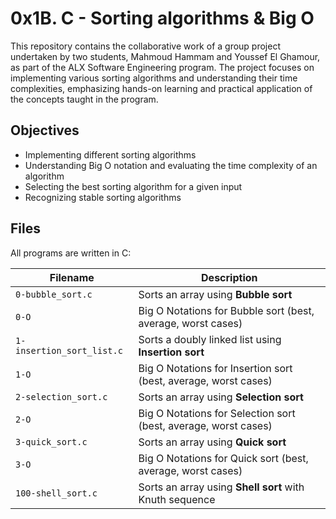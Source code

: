 # 0x1B. C - Sorting algorithms & Big O

This repository contains the collaborative work of a group project undertaken by two students, Mahmoud Hammam and Youssef El Ghamour, as part of the ALX Software Engineering program. The project focuses on implementing various sorting algorithms and understanding their time complexities, emphasizing hands-on learning and practical application of the concepts taught in the program.

## Objectives
- Implementing different sorting algorithms
- Understanding Big O notation and evaluating the time complexity of an algorithm
- Selecting the best sorting algorithm for a given input
- Recognizing stable sorting algorithms

## Files
All programs are written in C:

| Filename | Description |
| -------- | ----------- |
| `0-bubble_sort.c` | Sorts an array using **Bubble sort** |
| `0-O` | Big O Notations for Bubble sort (best, average, worst cases) |
| `1-insertion_sort_list.c` | Sorts a doubly linked list using **Insertion sort** |
| `1-O` | Big O Notations for Insertion sort (best, average, worst cases) |
| `2-selection_sort.c` | Sorts an array using **Selection sort** |
| `2-O` | Big O Notations for Selection sort (best, average, worst cases) |
| `3-quick_sort.c` | Sorts an array using **Quick sort** |
| `3-O` | Big O Notations for Quick sort (best, average, worst cases) |
| `100-shell_sort.c` | Sorts an array using **Shell sort** with Knuth sequence |
